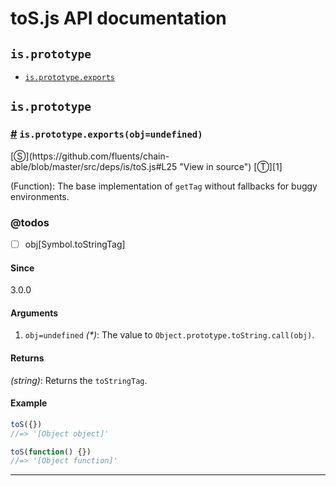# toS.js API documentation

<!-- div class="toc-container" -->

<!-- div -->

## `is.prototype`
* <a href="#is-prototype-exports">`is.prototype.exports`</a>

<!-- /div -->

<!-- /div -->

<!-- div class="doc-container" -->

<!-- div -->

## `is.prototype`

<!-- div -->

<h3 id="is-prototype-exports"><a href="#is-prototype-exports">#</a>&nbsp;<code>is.prototype.exports(obj=undefined)</code></h3>
[&#x24C8;](https://github.com/fluents/chain-able/blob/master/src/deps/is/toS.js#L25 "View in source") [&#x24C9;][1]

(Function): The base implementation of `getTag` without fallbacks for buggy environments.


### @todos 

- [ ] obj[Symbol.toStringTag]
 
#### Since
3.0.0

#### Arguments
1. `obj=undefined` *(&#42;)*: The value to `Object.prototype.toString.call(obj)`.

#### Returns
*(string)*: Returns the `toStringTag`.

#### Example
```js
toS({})
//=> '[Object object]'

toS(function() {})
//=> '[Object function]'

```
---

<!-- /div -->

<!-- /div -->

<!-- /div -->

 [1]: #is.prototype "Jump back to the TOC."
